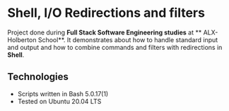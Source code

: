 # Shell, I/O Redirections and filters

Project done during **Full Stack Software Engineering studies** at ** ALX-Holberton School**. It demonstrates about how to handle standard input and output and how to combine commands and filters with redirections in **Shell**.

## Technologies
* Scripts written in Bash 5.0.17(1)
* Tested on Ubuntu 20.04 LTS
